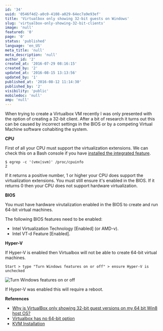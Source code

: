 ```yaml
---
id: '34'
uuid: '0546f4d2-a0c0-4108-a029-64ec7a9e93ef'
title: 'Virtualbox only showing 32-bit guests on Windows'
slug: 'virtualbox-only-showing-32-bit-clients'
image: 'null'
featured: '0'
page: '0'
status: 'published'
language: 'en_US'
meta_title: 'null'
meta_description: 'null'
author_id: '2'
created_at: '2016-07-29 08:16:15'
created_by: '2'
updated_at: '2016-08-15 13:13:56'
updated_by: '1'
published_at: '2016-08-12 11:14:30'
published_by: '2'
visibility: 'public'
mobiledoc: 'null'
amp: 'null'
---
```


When trying to create a Virtualbox VM recently I was only presented with the option of creating a 32-bit client. After a bit of research it turns out this can be caused by incorrect settings in the BIOS or by a competing Virtual Machine software cohabiting the system.

**CPU**

First of all your CPU must support the virtualization extensions. We can check this on a Bash console if you have [installed the integrated feature](https://www.neontribe.co.uk/windows-10-build-1607-integrated-bash/).

```
$ egrep -c '(vmx|svm)' /proc/cpuinfo
2
```

If it returns a positive number, 1 or higher your CPU does support the virtualization extensions. You must still ensure it's enabled in the BIOS. If it returns 0 then your CPU does not support hardware virtualization.

**BIOS**

You must have hardware virutalization enabled in the BIOS to create and run 64-bit virtual machines.

The following BIOS features need to be enabled:

- Intel Virtualization Technology [Enabled] (or AMD-v).
- Intel VT-d Feature [Enabled].

**Hyper-V**

If Hyper-V is enabled then Virtualbox will not be able to create 64-bit virtual machines.

```
Start > type "Turn Windows features on or off" > ensure Hyper-V is unchecked
```

![Turn Windows features on or off](/content/images/2016/07/turn-windows-features-on-or-off.png)

If Hyper-V was enabled this will require a reboot.

**References**

- [Why is VirtualBox only showing 32-bit guest versions on my 64 bit Win8 host OS?](http://www.fixedbyvonnie.com/2014/11/virtualbox-showing-32-bit-guest-versions-64-bit-host-os/#.V5sNlzsrKUm)
- [Virtualbox has no 64-bit option](http://askubuntu.com/questions/675251/virtualbox-has-no-64-bit-options)
- [KVM Installation](https://help.ubuntu.com/community/KVM/Installation)
